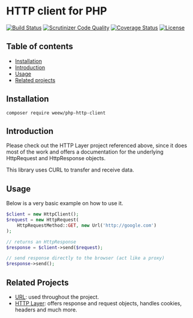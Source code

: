 # HTTP client for PHP

[![Build Status](https://travis-ci.org/weew/php-http-client.svg?branch=master)](https://travis-ci.org/weew/php-http-client)
[![Scrutinizer Code Quality](https://scrutinizer-ci.com/g/weew/php-http-client/badges/quality-score.png?b=master)](https://scrutinizer-ci.com/g/weew/php-http-client/?branch=master)
[![Coverage Status](https://coveralls.io/repos/weew/php-http-client/badge.svg?branch=master&service=github)](https://coveralls.io/github/weew/php-http-client?branch=master)
[![License](https://poser.pugx.org/weew/php-http-client/license)](https://packagist.org/packages/weew/php-http-client)

## Table of contents
- [Installation](#installation)
- [Introduction](#introduction)
- [Usage](#usage)
- [Related projects](#related-projects)

## Installation

`composer require weew/php-http-client`

## Introduction

Please check out the HTTP Layer project referenced above, since it does most of the work and offers a documentation for the underlying HttpRequest and HttpResponse objects.

This library uses CURL to transfer and receive data.

## Usage

Below is a very basic example on how to use it.

```php
$client = new HttpClient();
$request = new HttpRequest(
    HttpRequestMethod::GET, new Url('http://google.com')
);

// returns an HttpResponse
$response = $client->send($request);

// send response directly to the browser (act like a proxy)
$response->send();
```

## Related Projects

- [URL](https://github.com/weew/php-url): used throughout the project.
- [HTTP Layer](https://github.com/weew/php-http): offers response and request objects,
handles cookies, headers and much more.
